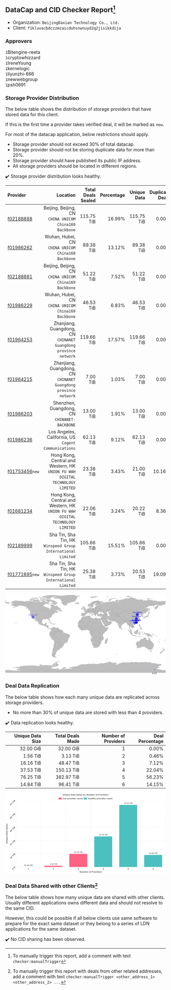 ## DataCap and CID Checker Report[^1]
 - Organization: `BeijingDaxian Technology Co., Ltd.`
 - Client: `f1kluvacbdczzmzaicduhsnwnuyd2q2jisikkdija`
### Approvers
`1`Bitengine-reeta<br/>`1`cryptowhizzard<br/>`1`IreneYoung<br/>`1`kernelogic<br/>`1`liyunzhi-666<br/>`1`newwebgroup<br/>`1`psh0691

### Storage Provider Distribution
The below table shows the distribution of storage providers that have stored data for this client.

If this is the first time a provider takes verified deal, it will be marked as `new`.

For most of the datacap application, below restrictions should apply.
 - Storage provider should not exceed 30% of total datacap.
 - Storage provider should not be storing duplicate data for more than 20%.
 - Storage provider should have published its public IP address.
 - All storage providers should be located in different regions.

✔️ Storage provider distribution looks healthy.

| Provider                                                    |                                                                         Location | Total Deals Sealed | Percentage | Unique Data | Duplicate Deals |
| :---------------------------------------------------------- | -------------------------------------------------------------------------------: | -----------------: | ---------: | ----------: | --------------: |
| [f02188888](https://filfox.info/en/address/f02188888)       |                        Beijing, Beijing, CN<br/>`CHINA UNICOM China169 Backbone` |         115.75 TiB |     16.99% |  115.75 TiB |           0.00% |
| [f01986262](https://filfox.info/en/address/f01986262)       |                            Wuhan, Hubei, CN<br/>`CHINA UNICOM China169 Backbone` |          89.38 TiB |     13.12% |   89.38 TiB |           0.00% |
| [f02188881](https://filfox.info/en/address/f02188881)       |                        Beijing, Beijing, CN<br/>`CHINA UNICOM China169 Backbone` |          51.22 TiB |      7.52% |   51.22 TiB |           0.00% |
| [f01986229](https://filfox.info/en/address/f01986229)       |                            Wuhan, Hubei, CN<br/>`CHINA UNICOM China169 Backbone` |          46.53 TiB |      6.83% |   46.53 TiB |           0.00% |
| [f01964253](https://filfox.info/en/address/f01964253)       |               Zhanjiang, Guangdong, CN<br/>`CHINANET Guangdong province network` |         119.66 TiB |     17.57% |  119.66 TiB |           0.00% |
| [f01964215](https://filfox.info/en/address/f01964215)       |               Zhanjiang, Guangdong, CN<br/>`CHINANET Guangdong province network` |           7.00 TiB |      1.03% |    7.00 TiB |           0.00% |
| [f01986203](https://filfox.info/en/address/f01986203)       |                                  Shenzhen, Guangdong, CN<br/>`CHINANET-BACKBONE` |          13.00 TiB |      1.91% |   13.00 TiB |           0.00% |
| [f01986236](https://filfox.info/en/address/f01986236)       |                          Los Angeles, California, US<br/>`Cogent Communications` |          62.13 TiB |      9.12% |   62.13 TiB |           0.00% |
| [f01753456](https://filfox.info/en/address/f01753456)`new`  | Hong Kong, Central and Western, HK<br/>`UNION FU WAH DIGITAL TECHNOLOGY LIMITED` |          23.38 TiB |      3.43% |   21.00 TiB |          10.16% |
| [f01681234](https://filfox.info/en/address/f01681234)       | Hong Kong, Central and Western, HK<br/>`UNION FU WAH DIGITAL TECHNOLOGY LIMITED` |          22.06 TiB |      3.24% |   20.22 TiB |           8.36% |
| [f02189999](https://filfox.info/en/address/f02189999)       |                  Sha Tin, Sha Tin, HK<br/>`Winspeed Group International Limited` |         105.66 TiB |     15.51% |  105.66 TiB |           0.00% |
| [f01771695](https://filfox.info/en/address/f01771695)`new`  |                  Sha Tin, Sha Tin, HK<br/>`Winspeed Group International Limited` |          25.38 TiB |      3.73% |   20.53 TiB |          19.09% |

<img src="https://raw.githubusercontent.com/data-preservation-programs/filplus-checker-assets/main/filecoin-project/filecoin-plus-large-datasets/issues/1016/1688701655699.png"/>

### Deal Data Replication
The below table shows how each many unique data are replicated across storage providers.

- No more than 30% of unique data are stored with less than 4 providers.

✔️ Data replication looks healthy.

| Unique Data Size | Total Deals Made | Number of Providers | Deal Percentage |
| ---------------: | ---------------: | ------------------: | --------------: |
|        32.00 GiB |        32.00 GiB |                   1 |           0.00% |
|         1.56 TiB |         3.13 TiB |                   2 |           0.46% |
|        16.16 TiB |        48.47 TiB |                   3 |           7.12% |
|        37.53 TiB |       150.13 TiB |                   4 |          22.04% |
|        76.25 TiB |       382.97 TiB |                   5 |          56.23% |
|        14.84 TiB |        96.41 TiB |                   6 |          14.15% |

<img src="https://raw.githubusercontent.com/data-preservation-programs/filplus-checker-assets/main/filecoin-project/filecoin-plus-large-datasets/issues/1016/1688701656346.png"/>

### Deal Data Shared with other Clients[^3]
The below table shows how many unique data are shared with other clients.
Usually different applications owns different data and should not resolve to the same CID.

However, this could be possible if all below clients use same software to prepare for the exact same dataset or they belong to a series of LDN applications for the same dataset.

✔️ No CID sharing has been observed.

[^1]: To manually trigger this report, add a comment with text `checker:manualTrigger`

[^2]: Deals from those addresses are combined into this report as they are specified with `checker:manualTrigger`

[^3]: To manually trigger this report with deals from other related addresses, add a comment with text `checker:manualTrigger <other_address_1> <other_address_2> ...`
